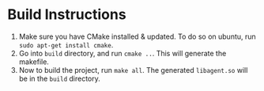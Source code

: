 # Build Instructions
1. Make sure you have CMake installed & updated. To do so on ubuntu, run `sudo apt-get install cmake`.  
2. Go into `build` directory, and run `cmake ..`. This will generate the makefile.  
3. Now to build the project, run `make all`. The generated `libagent.so` will be in the `build` directory.